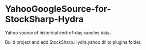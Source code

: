 YahooGoogleSource-for-StockSharp-Hydra
================================

Yahoo source of historical end-of-day candles data.


Build project and add StockSharp.Hydra.yahoo.dll to plugins folder.

